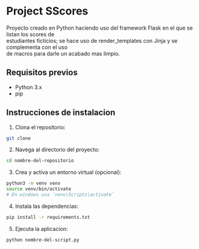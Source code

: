 # Project SScores

Proyecto creado en Python haciendo uso del framework Flask en el que se listan los scores de \
estudiantes ficticios; se hace uso de render_templates con Jinja y se complementa con el uso \
de macros para darle un acabado mas limpio.

## Requisitos previos

- Python 3.x
- pip

## Instrucciones de instalacion

1. Clona el repositorio:
```bash
git clone
```

2. Navega al directorio del proyecto:
```bash
cd nombre-del-repositorio
```

3. Crea y activa un entorno virtual (opcional):
```bash
python3 -m venv venv
source venv/bin/activate
# En windows usa `venv\Scripts\activate`
```

4. Instala las dependencias:
```bash
pip install -r requirements.txt
```

5. Ejecuta la aplicacion:
```bash
python nombre-del-script.py
```
